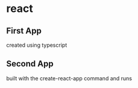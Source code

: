 # react

## First App 

created using typescript

## Second App 
built with the create-react-app command and runs

